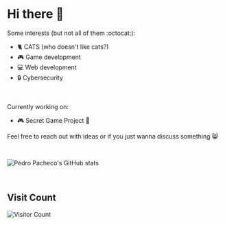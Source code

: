 # Hi there 👋

Some interests (but not all of them :octocat:):
- 🐈 CATS (who doesn't like cats?)
- 🎮 Game development
- 💻 Web development
- 🔒 Cybersecurity

<br>

Currently working on:
- 🎮 Secret Game Project 👀

Feel free to reach out with ideas or if you just wanna discuss something 😸

<br>

![Pedro Pacheco's GitHub stats](https://github-readme-stats.vercel.app/api?username=p-paachecoo&theme=dark)

<br>

## Visit Count
![Visitor Count](https://profile-counter.glitch.me/p-paachecoo/count.svg)
